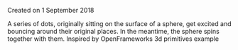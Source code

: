 Created on 1 September 2018

A series of dots, originally sitting on the surface of a sphere, get excited and bouncing around their original places. In the meantime, the sphere spins together with them.
Inspired by OpenFrameworks 3d primitives example
